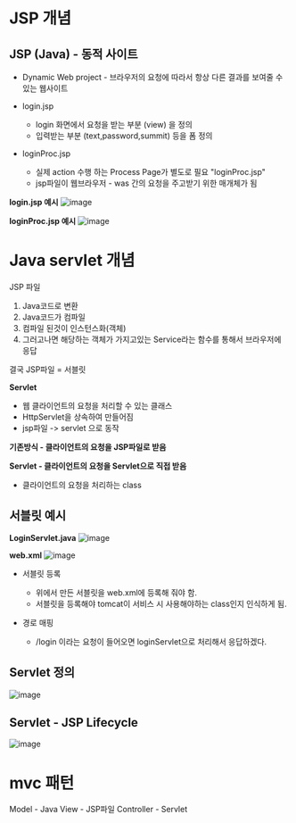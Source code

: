 # JSP 개념
## JSP (Java) - 동적 사이트
  - Dynamic Web project -  브라우저의 요청에 따라서 항상 다른 결과를 보여줄 수 있는 웹사이트
  - login.jsp
    - login 화면에서 요청을 받는 부분 (view) 을 정의
    - 입력받는 부분 (text,password,summit) 등을 폼 정의
  
  - loginProc.jsp
    - 실제 action 수행 하는 Process Page가 별도로 필요 "loginProc.jsp"
    - jsp파일이 웹브라우저 - was 간의 요청을 주고받기 위한 매개체가 됨
  



**login.jsp 예시**
![image](https://user-images.githubusercontent.com/9691914/162612534-8b7f682e-b654-4b29-bf5a-c3393dfab899.png)


**loginProc.jsp 예시**
  ![image](https://user-images.githubusercontent.com/9691914/162612485-c4472f08-0b66-4c98-b8dc-9988d380ef80.png)

  

# Java servlet 개념
JSP 파일 
  1. Java코드로 변환 
  2. Java코드가 컴파일 
  3. 컴파일 된것이 인스턴스화(객체) 
  4. 그러고나면 해당하는 객체가 가지고있는 Service라는 함수를 통해서 브라우저에 응답

결국 JSP파일 = 서블릿


**Servlet**
* 웹 클라이언트의 요청을 처리할 수 있는 클래스
* HttpServlet을 상속하여 만들어짐
* jsp파일 -> servlet 으로 동작

**기존방식 - 클라이언트의 요청을 JSP파일로 받음**

**Servlet - 클라이언트의 요청을 Servlet으로 직접 받음**
- 클라이언트의 요청을 처리하는 class

## 서블릿 예시

**LoginServlet.java**
![image](https://user-images.githubusercontent.com/9691914/162613791-49b47f93-8548-4bfc-9df4-aad4a4207088.png)



**web.xml**
![image](https://user-images.githubusercontent.com/9691914/162613650-9828b073-d883-475b-8b3b-4d72aca29ae7.png)
- 서블릿 등록
  - 위에서 만든 서블릿을 web.xml에 등록해 줘야 함.
  - 서블릿을 등록해야 tomcat이 서비스 시 사용해야하는 class인지 인식하게 됨.

- 경로 매핑
  - /login 이라는 요청이 들어오면 loginServlet으로 처리해서 응답하겠다.

## Servlet 정의
![image](https://user-images.githubusercontent.com/9691914/162614028-66018312-dc39-4f45-9a01-bec2ebb68b11.png)

## Servlet - JSP Lifecycle
![image](https://user-images.githubusercontent.com/9691914/162614047-13277205-0837-4873-b5c8-b64c8e902bdb.png)



# mvc 패턴

Model - Java
View - JSP파일
Controller - Servlet


